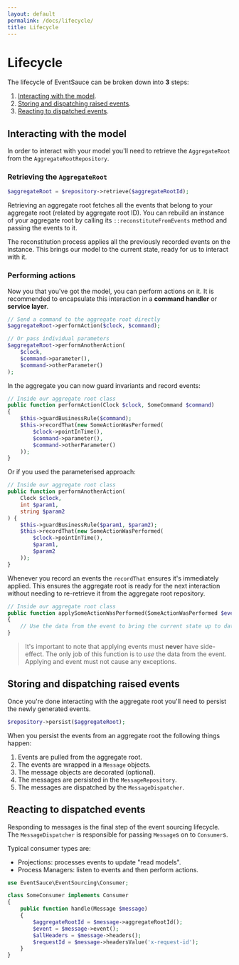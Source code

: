 ```yaml
---
layout: default
permalink: /docs/lifecycle/
title: Lifecycle
---
```


# Lifecycle

The lifecycle of EventSauce can be broken down into **3** steps:

1. [Interacting with the model](#interacting-with-the-model).
2. [Storing and dispatching raised events](#storing-and-dispatching-raised-events).
3. [Reacting to dispatched events](#reacting-to-dispatched-events).

## Interacting with the model

In order to interact with your model  you'll need to
retrieve the `AggregateRoot` from the `AggregateRootRepository`.

### Retrieving the `AggregateRoot`

```php
$aggregateRoot = $repository->retrieve($aggregateRootId);
```

Retrieving an aggregate root fetches all the events that belong to
your aggregate root (related by aggregate root ID). You can rebuild
an instance of your aggregate root by calling its `::reconstituteFromEvents`
method and passing the events to it.

The reconstitution process applies all the previously
recorded events on the instance. This brings our model to the current
state, ready for us to interact with it.

### Performing actions

Now you that you've got the model, you can perform actions on it.
It is recommended to encapsulate this interaction in a **command
handler** or **service layer**.

```php
// Send a command to the aggregate root directly
$aggregateRoot->performAction($clock, $command);

// Or pass individual parameters
$aggregateRoot->performAnotherAction(
    $clock,
    $command->parameter(),
    $command->otherParameter()
);
```

In the aggregate you can now guard invariants and record events:

```php
// Inside our aggregate root class
public function performAction(Clock $clock, SomeCommand $command)
{
    $this->guardBusinessRule($command);
    $this->recordThat(new SomeActionWasPerformed(
        $clock->pointInTime(),
        $command->parameter(),
        $command->otherParameter()
    ));
}
```

Or if you used the parameterised approach:

```php
// Inside our aggregate root class
public function performAnotherAction(
    Clock $clock,
    int $param1,
    string $param2
) {
    $this->guardBusinessRule($param1, $param2);
    $this->recordThat(new SomeActionWasPerformed(
        $clock->pointInTime(),
        $param1,
        $param2
    ));
}
```

Whenever you record an events the `recordThat` ensures it's immediately
applied. This ensures the aggregate root is ready for the next interaction
without needing to re-retrieve it from the aggregate root repository.

```php
// Inside our aggregate root class
public function applySomeActionWasPerformed(SomeActionWasPerformed $event)
{
    // Use the data from the event to bring the current state up to date.
}
```

> It's important to note that applying events must **never** have side-effect.
> The only job of this function is to *use* the data from the event. Applying 
> and event must not cause any exceptions.


## Storing and dispatching raised events

Once you're done interacting with the aggregate root you'll need to persist
the newly generated events.

```php
$repository->persist($aggregateRoot);
```

When you persist the events from an aggregate root the following things happen:

1. Events are pulled from the aggregate root.
2. The events are wrapped in a `Message` objects.
3. The message objects are decorated (optional).
4. The messages are persisted in the `MessageRepository`.
5. The messages are dispatched by the `MessageDispatcher`.

## Reacting to dispatched events

Responding to messages is the final step of the event sourcing lifecycle.
The `MessageDispatcher` is responsible for passing `Message`s on to
`Consumer`s. 

Typical consumer types are:

* Projections: processes events to update "read models".
* Process Managers: listen to events and then perform actions.

```php
use EventSauce\EventSourcing\Consumer;

class SomeConsumer implements Consumer
{
    public function handle(Message $message)
    {
        $aggregateRootId = $message->aggregateRootId();
        $event = $message->event();
        $allHeaders = $message->headers();
        $requestId = $message->headersValue('x-request-id');
    }
}
```
